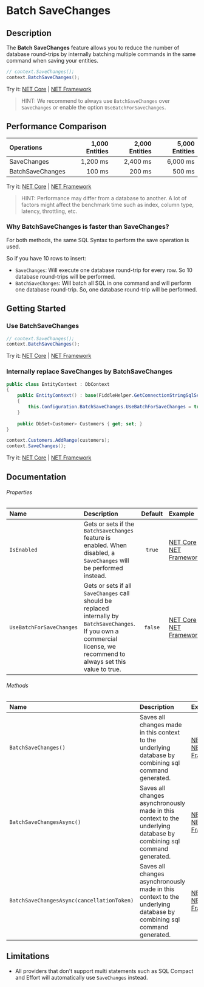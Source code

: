 # Batch SaveChanges

## Description
The **Batch SaveChanges** feature allows you to reduce the number of database round-trips by internally batching multiple commands in the same command when saving your entities.

```csharp
// context.SaveChanges();    
context.BatchSaveChanges();    
```
Try it: [NET Core](https://dotnetfiddle.net/nRotN4) | [NET Framework](https://dotnetfiddle.net/dJK5Vr)

> HINT: We recommend to always use `BatchSaveChanges` over `SaveChanges` or enable the option `UseBatchForSaveChanges`.

## Performance Comparison

| Operations      | 1,000 Entities | 2,000 Entities | 5,000 Entities |
| :-------------- | -------------: | -------------: | -------------: |
| SaveChanges     | 1,200 ms       | 2,400 ms       | 6,000 ms       |
| BatchSaveChanges| 100 ms         | 200 ms         | 500 ms          |

Try it: [NET Core](https://dotnetfiddle.net/ouVK6Z) | [NET Framework](https://dotnetfiddle.net/2MDZQh)

> HINT: Performance may differ from a database to another. A lot of factors might affect the benchmark time such as index, column type, latency, throttling, etc.

### Why BatchSaveChanges is faster than SaveChanges?
For both methods, the same SQL Syntax to perform the save operation is used.

So if you have 10 rows to insert:
- `SaveChanges`: Will execute one database round-trip for every row. So 10 database round-trips will be performed.
- `BatchSaveChanges`: Will batch all SQL in one command and will perform one database round-trip. So, one database round-trip will be performed.

## Getting Started

### Use BatchSaveChanges
```csharp
// context.SaveChanges();    
context.BatchSaveChanges();    
```
Try it: [NET Core](https://dotnetfiddle.net/CFZhU9) | [NET Framework](https://dotnetfiddle.net/PQHDLC)

### Internally replace SaveChanges by BatchSaveChanges
```csharp
public class EntityContext : DbContext
{
    public EntityContext() : base(FiddleHelper.GetConnectionStringSqlServer())
    {
        this.Configuration.BatchSaveChanges.UseBatchForSaveChanges = true;
    }
    
    public DbSet<Customer> Customers { get; set; }
}

context.Customers.AddRange(customers);
context.SaveChanges();
```
Try it: [NET Core](https://dotnetfiddle.net/ciy7du) | [NET Framework](https://dotnetfiddle.net/SQ58gU)

## Documentation

###### Properties

| Name | Description | Default | Example |
| :--- | :---------- | :-----: | :------ |
| `IsEnabled` | Gets or sets if the `BatchSaveChanges` feature is enabled. When disabled, a `SaveChanges` will be performed instead. | `true` | [NET Core](https://dotnetfiddle.net/NqAJ1Q) / [NET Framework](https://dotnetfiddle.net/jo6QN1) |
| `UseBatchForSaveChanges` | Gets or sets if all `SaveChanges` call should be replaced internally by `BatchSaveChanges`. If you own a commercial license, we recommend to always set this value to true. | `false` | [NET Core](https://dotnetfiddle.net/F4NEpM) / [NET Framework](https://dotnetfiddle.net/ceeM0J) |

###### Methods

| Name | Description | Example |
| :--- | :---------- | :------ |
| `BatchSaveChanges()` | Saves all changes made in this context to the underlying database by combining sql command generated. | [NET Core](https://dotnetfiddle.net/uiFeW9) / [NET Framework](https://dotnetfiddle.net/mtICR7) |
| `BatchSaveChangesAsync()` | Saves all changes asynchronously made in this context to the underlying database by combining sql command generated. | [NET Core](https://dotnetfiddle.net/wg4syB) / [NET Framework](https://dotnetfiddle.net/E8LJmC) |
| `BatchSaveChangesAsync(cancellationToken)` | Saves all changes asynchronously made in this context to the underlying database by combining sql command generated. | [NET Core](https://dotnetfiddle.net/MFO4J9) / [NET Framework](https://dotnetfiddle.net/1PLKzr) |

## Limitations
- All providers that don't support multi statements such as SQL Compact and Effort will automatically use `SaveChanges` instead.
